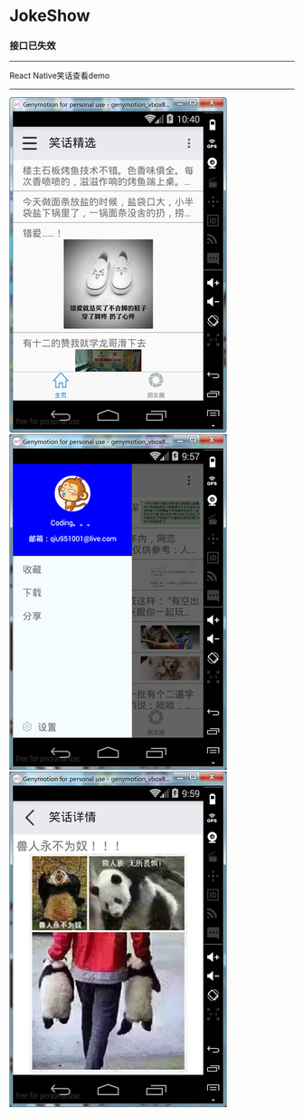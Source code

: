 # JokeShow
<h3>接口已失效</h3>
<hr/>
React Native笑话查看demo
<hr/>

![](./images/image1.png)
![](./images/image2.png)
![](./images/image3.png)

